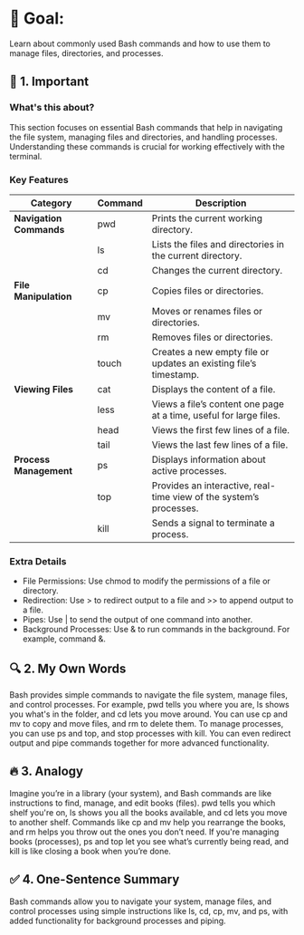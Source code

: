 # 🎯 Goal:
Learn about commonly used Bash commands and how to use them to manage files, directories, and processes.

## 🧠 1. Important

### What's this about?
This section focuses on essential Bash commands that help in navigating the file system, managing files and directories, and handling processes. Understanding these commands is crucial for working effectively with the terminal.

###  Key Features
| Category               | Command | Description                                                   |
|------------------------|---------|---------------------------------------------------------------|
| **Navigation Commands** | pwd     | Prints the current working directory.                         |
|                        | ls      | Lists the files and directories in the current directory.     |
|                        | cd      | Changes the current directory.                                |
| **File Manipulation**   | cp      | Copies files or directories.                                  |
|                        | mv      | Moves or renames files or directories.                        |
|                        | rm      | Removes files or directories.                                 |
|                        | touch   | Creates a new empty file or updates an existing file’s timestamp. |
| **Viewing Files**       | cat     | Displays the content of a file.                               |
|                        | less    | Views a file’s content one page at a time, useful for large files. |
|                        | head    | Views the first few lines of a file.                          |
|                        | tail    | Views the last few lines of a file.                           |
| **Process Management**  | ps      | Displays information about active processes.                  |
|                        | top     | Provides an interactive, real-time view of the system’s processes. |
|                        | kill    | Sends a signal to terminate a process.                        |

### Extra Details
 - File Permissions: Use chmod to modify the permissions of a file or directory.
 - Redirection: Use > to redirect output to a file and >> to append output to a file.
 - Pipes: Use | to send the output of one command into another.
 - Background Processes: Use & to run commands in the background. For example, command &.

## 🔍 2. My Own Words
Bash provides simple commands to navigate the file system, manage files, and control processes. For example, pwd tells you where you are, ls shows you what's in the folder, and cd lets you move around. You can use cp and mv to copy and move files, and rm to delete them. To manage processes, you can use ps and top, and stop processes with kill. You can even redirect output and pipe commands together for more advanced functionality.

## 🔥 3. Analogy
Imagine you’re in a library (your system), and Bash commands are like instructions to find, manage, and edit books (files). pwd tells you which shelf you're on, ls shows you all the books available, and cd lets you move to another shelf. Commands like cp and mv help you rearrange the books, and rm helps you throw out the ones you don’t need. If you're managing books (processes), ps and top let you see what’s currently being read, and kill is like closing a book when you’re done.

## ✅ 4. One-Sentence Summary
Bash commands allow you to navigate your system, manage files, and control processes using simple instructions like ls, cd, cp, mv, and ps, with added functionality for background processes and piping.
